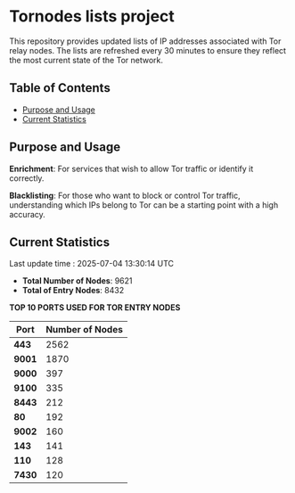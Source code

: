 # Tornodes lists project

This repository provides updated lists of IP addresses associated with Tor relay nodes. The lists are refreshed every 30 minutes to ensure they reflect the most current state of the Tor network.

## Table of Contents

- [Purpose and Usage](#purpose-and-usage)
- [Current Statistics](#current-statistics)


## Purpose and Usage

**Enrichment**: For services that wish to allow Tor traffic or identify it correctly.

**Blacklisting**: For those who want to block or control Tor traffic, understanding which IPs belong to Tor can be a starting point with a high accuracy.

## Current Statistics

Last update time : 2025-07-04 13:30:14 UTC

- **Total Number of Nodes**: 9621
- **Total of Entry Nodes**: 8432

**TOP 10 PORTS USED FOR TOR ENTRY NODES**

| **Port** | **Number of Nodes** |
|------|-----------------|
| **443**   | 2562  |
| **9001**   | 1870  |
| **9000**   | 397  |
| **9100**   | 335  |
| **8443**   | 212  |
| **80**   | 192  |
| **9002**   | 160  |
| **143**   | 141  |
| **110**   | 128  |
| **7430**   | 120  |

